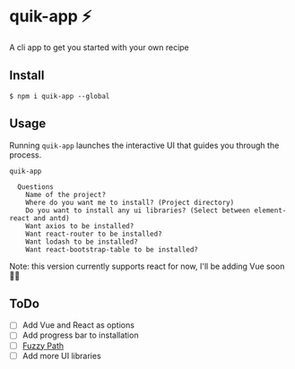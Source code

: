 # quik-app ⚡️
A cli app to get you started with your own recipe

## Install

```
$ npm i quik-app --global
```

## Usage
Running `quik-app` launches the interactive UI that guides you through the process.

```
quik-app

  Questions
    Name of the project?
    Where do you want me to install? (Project directory)
    Do you want to install any ui libraries? (Select between element-react and antd)
    Want axios to be installed?
    Want react-router to be installed?
    Want lodash to be installed?
    Want react-bootstrap-table to be installed?
```
Note: this version currently supports react for now, I'll be adding Vue soon 🤞🏻

## ToDo
- [ ] Add Vue and React as options
- [ ] Add progress bar to installation
- [ ] [Fuzzy Path](https://github.com/adelsz/inquirer-fuzzy-path)
- [ ] Add more UI libraries
